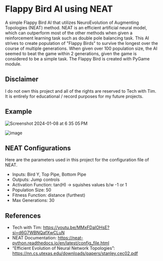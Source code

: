 # Flappy Bird AI using NEAT
A simple Flappy Bird AI that utilizes NeuroEvolution of Augmenting Topologies (NEAT) method. NEAT is an efficient artificial neural model, which can outperform most of the other methods when given a reinforcement learning task such as double pole balancing task. This AI strives to create population of "Flappy Birds" to survive the longest over the course of multiple generations. When given over 100 population size, the AI seemed to beat the game within 2 generations, given the game is considered to be a simple task. The Flappy Bird is created with PyGame module.

## Disclaimer
I do not own this project and all of the rights are reserved to Tech with Tim. It is entirely for educational / record purposes for my future projects.

## Example
![Screenshot 2024-01-08 at 6 35 05 PM](https://github.com/samcho02/FlappyBirdAI/assets/100737807/08c14225-0f26-4361-8470-402391a296fd)

![image](https://github.com/samcho02/FlappyBirdAI/assets/100737807/efd23eba-395e-44ea-88ef-19a3032e630b)

## NEAT Configurations
Here are the parameters used in this project for the configuration file of NEAT.
- Inputs: Bird Y, Top Pipe, Bottom Pipe
- Outputs: Jump controls
- Activation Function: tan(H) → squishes values b/w -1 or 1
- Population Size: 50
- Fitness Function: distance (furthest)
- Max Generations: 30

## References
- Tech with Tim: https://youtu.be/MMxFDaIOHsE?si=d6G7WBNQafXwCLuN 
- NEAT Documentation: https://neat-python.readthedocs.io/en/latest/config_file.html
- “Efficient Evolution of Neural Network Topologies”: https://nn.cs.utexas.edu/downloads/papers/stanley.cec02.pdf
